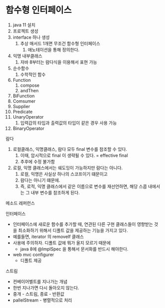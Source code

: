 # 함수형 인터페이스

1. java 11 설치&#x20;
2. 프로젝트 생성&#x20;
3. interface 하나 생성&#x20;
   1. 추상 매서드 1개면 무조건 함수형 인터페이스&#x20;
      1. 애노테이션을 통해 정의한다.&#x20;
4. 익명 내부클래스
   1. 자바 8부터는 람다식을 이용해서 표현 가능
5. 순수함수&#x20;
   1. 수학적인 함수&#x20;
6. Function
   1. compose&#x20;
   2. andThen&#x20;
7. BiFunction
8. Comsumer
9. Supplier
10. Predicate
11. UnaryOperator
    1. 입력갑의 타입과 출력값의 타입이 같은 경우 사용 가능&#x20;
12. BinaryOperator



람다&#x20;

1. 로컬클래스, 익명클래스, 람다 모두 final 변수를 참조할 수 있다.&#x20;
   1. 이때, 암시적으로 final 이 생략될 수 있다. = effective final&#x20;
   2. 추후에 수정 불가함&#x20;
2. 로컬, 익명 클래스에서는 쉐도잉이 가능하지만 람다는 아니다.&#x20;
   1. 로컬, 익명은 사실상 하나의 스코프이기 떄문이고&#x20;
   2. 람다는 아니기 떄문에.&#x20;
   3. 즉, 로적, 익명 클래스에서 같은 이름으로 변수를 재선언하면, 해당 스콥 내에서는 그 내부 변수를 참조하게 된다.&#x20;



메소드 레퍼런스&#x20;



인터페이스&#x20;

* 인터페이스에 새로운 함수를 추가할 때, 연관된 다른 구현 클래스들이 영향받는 것을 최소화하기 위해서 디폴트 값을 제공하는 기능을 가지고 있다.&#x20;
* 예를들면, iterator 의 removeIf 클래스&#x20;
* 사용에 주의하자. 디폴트 값에 뭐가 올지 모르기 때문에&#x20;
  * java 8에 @ImplSpec 을 통해서 문서화를 반드시 해야한다.&#x20;
* web mvc configurer&#x20;
  * 디폴트 제공&#x20;

스트림

* 컨베이어벨트를 지나가는 개념&#x20;
* 한번 지나가면 다시 돌아오지 않는다.&#x20;
* 중개 - 스트림, 종료 - 반환값&#x20;
* pallelStream - 병렬적으로 처리&#x20;

